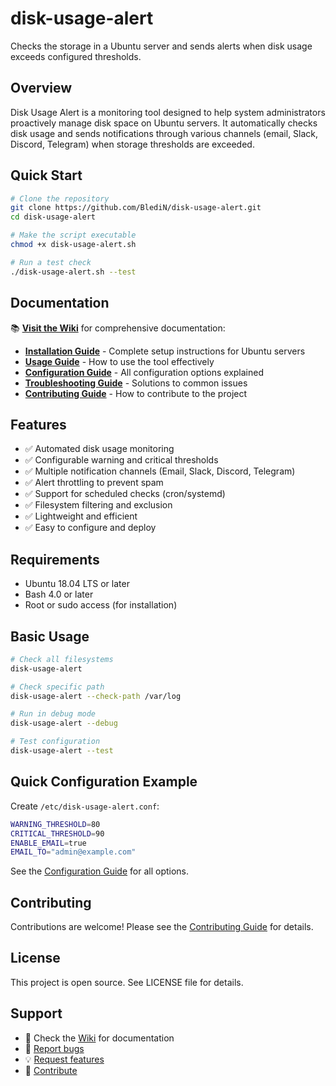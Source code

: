# disk-usage-alert

Checks the storage in a Ubuntu server and sends alerts when disk usage exceeds configured thresholds.

## Overview

Disk Usage Alert is a monitoring tool designed to help system administrators proactively manage disk space on Ubuntu servers. It automatically checks disk usage and sends notifications through various channels (email, Slack, Discord, Telegram) when storage thresholds are exceeded.

## Quick Start

```bash
# Clone the repository
git clone https://github.com/BlediN/disk-usage-alert.git
cd disk-usage-alert

# Make the script executable
chmod +x disk-usage-alert.sh

# Run a test check
./disk-usage-alert.sh --test
```

## Documentation

📚 **[Visit the Wiki](wiki/)** for comprehensive documentation:

- **[Installation Guide](wiki/Installation.md)** - Complete setup instructions for Ubuntu servers
- **[Usage Guide](wiki/Usage.md)** - How to use the tool effectively
- **[Configuration Guide](wiki/Configuration.md)** - All configuration options explained
- **[Troubleshooting Guide](wiki/Troubleshooting.md)** - Solutions to common issues
- **[Contributing Guide](wiki/Contributing.md)** - How to contribute to the project

## Features

- ✅ Automated disk usage monitoring
- ✅ Configurable warning and critical thresholds
- ✅ Multiple notification channels (Email, Slack, Discord, Telegram)
- ✅ Alert throttling to prevent spam
- ✅ Support for scheduled checks (cron/systemd)
- ✅ Filesystem filtering and exclusion
- ✅ Lightweight and efficient
- ✅ Easy to configure and deploy

## Requirements

- Ubuntu 18.04 LTS or later
- Bash 4.0 or later
- Root or sudo access (for installation)

## Basic Usage

```bash
# Check all filesystems
disk-usage-alert

# Check specific path
disk-usage-alert --check-path /var/log

# Run in debug mode
disk-usage-alert --debug

# Test configuration
disk-usage-alert --test
```

## Quick Configuration Example

Create `/etc/disk-usage-alert.conf`:

```bash
WARNING_THRESHOLD=80
CRITICAL_THRESHOLD=90
ENABLE_EMAIL=true
EMAIL_TO="admin@example.com"
```

See the [Configuration Guide](wiki/Configuration.md) for all options.

## Contributing

Contributions are welcome! Please see the [Contributing Guide](wiki/Contributing.md) for details.

## License

This project is open source. See LICENSE file for details.

## Support

- 📖 Check the [Wiki](wiki/) for documentation
- 🐛 [Report bugs](https://github.com/BlediN/disk-usage-alert/issues)
- 💡 [Request features](https://github.com/BlediN/disk-usage-alert/issues)
- 🤝 [Contribute](wiki/Contributing.md)
